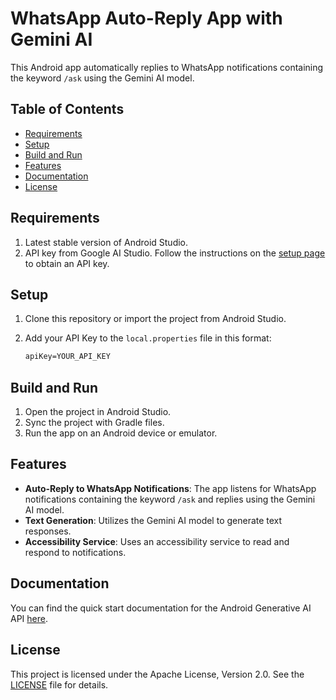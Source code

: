 # WhatsApp Auto-Reply App with Gemini AI

This Android app automatically replies to WhatsApp notifications containing the keyword `/ask` using the Gemini AI model.

## Table of Contents

- [Requirements](#requirements)
- [Setup](#setup)
- [Build and Run](#build-and-run)
- [Features](#features)
- [Documentation](#documentation)
- [License](#license)

## Requirements

1. Latest stable version of Android Studio.
2. API key from Google AI Studio. Follow the instructions on the [setup page](https://makersuite.google.com/app/apikey) to obtain an API key.

## Setup

1. Clone this repository or import the project from Android Studio.
2. Add your API Key to the `local.properties` file in this format:

    ```txt
    apiKey=YOUR_API_KEY
    ```

## Build and Run

1. Open the project in Android Studio.
2. Sync the project with Gradle files.
3. Run the app on an Android device or emulator.

## Features

- **Auto-Reply to WhatsApp Notifications**: The app listens for WhatsApp notifications containing the keyword `/ask` and replies using the Gemini AI model.
- **Text Generation**: Utilizes the Gemini AI model to generate text responses.
- **Accessibility Service**: Uses an accessibility service to read and respond to notifications.


## Documentation

You can find the quick start documentation for the Android Generative AI API [here](https://googledevai.google.com/tutorials/android_quickstart).

## License

This project is licensed under the Apache License, Version 2.0. See the [LICENSE](LICENSE) file for details.
